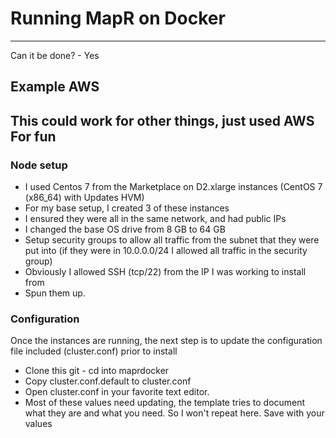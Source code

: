 # Running MapR on Docker
---

Can it be done? - Yes

## Example AWS
This could work for other things, just used AWS For fun
---
### Node setup
* I used Centos 7 from the Marketplace on D2.xlarge instances (CentOS 7 (x86_64) with Updates HVM)
* For my base setup, I created 3 of these instances
* I ensured they were all in the same network, and had public IPs
* I changed the base OS drive from 8 GB to 64 GB
* Setup security groups to allow all traffic from the subnet that they were put into (if they were in 10.0.0.0/24 I allowed all traffic in the security group)
* Obviously I allowed SSH (tcp/22) from the IP I was working to install from
* Spun them up. 

### Configuration
Once the instances are running, the next step is to update the configuration file included (cluster.conf) prior to install 
* Clone this git - cd into maprdocker
* Copy cluster.conf.default to cluster.conf
* Open cluster.conf in your favorite text editor. 
* Most of these values need updating, the template tries to document what they are and what you need. So I won't repeat here. Save with your values




